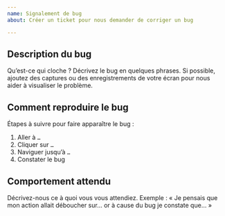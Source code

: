 ```yaml
---
name: Signalement de bug
about: Créer un ticket pour nous demander de corriger un bug

---
```


## Description du bug
Qu’est-ce qui cloche ? Décrivez le bug en quelques phrases. Si possible, ajoutez des captures ou des enregistrements de votre écran pour nous aider à visualiser le problème.

## Comment reproduire le bug
Étapes à suivre pour faire apparaître le bug :
1. Aller à `…`
2. Cliquer sur `…`
3. Naviguer jusqu’à `…`
4. Constater le bug

## Comportement attendu
Décrivez-nous ce à quoi vous vous attendiez. Exemple : « Je pensais que mon action allait déboucher sur… or à cause du bug je constate que… »
